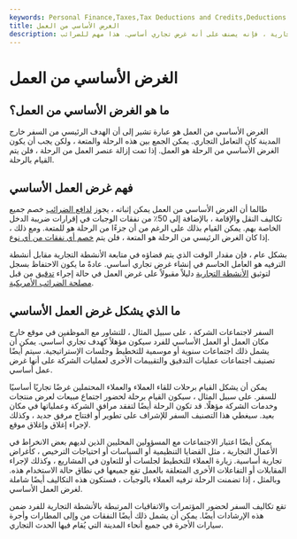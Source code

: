 ```yaml
---
keywords: Personal Finance,Taxes,Tax Deductions and Credits,Deductions and Credits
title: الغرض الأساسي من العمل
description: عندما يكون السفر خارج المدينة في المقام الأول لإجراء معاملات تجارية ، فإنه يصنف على أنه غرض تجاري أساسي. هذا مهم للضرائب.
---
```


# الغرض الأساسي من العمل
## ما هو الغرض الأساسي من العمل؟

الغرض الأساسي من العمل هو عبارة تشير إلى أن الهدف الرئيسي من السفر خارج المدينة كان التعامل التجاري. يمكن الجمع بين هذه الرحلة والمتعة ، ولكن يجب أن يكون الغرض الأساسي من الرحلة هو العمل. إذا تمت إزالة عنصر العمل من الرحلة ، فلن يتم القيام بالرحلة.

## فهم غرض العمل الأساسي

طالما أن الغرض الأساسي من العمل يمكن إثباته ، يجوز [لدافع الضرائب](/taxpayer) خصم جميع تكاليف النقل والإقامة ، بالإضافة إلى 50٪ من نفقات الوجبات في إقرارات ضريبة الدخل الخاصة بهم. يمكن القيام بذلك على الرغم من أن جزءًا من الرحلة هو للمتعة. ومع ذلك ، إذا كان الغرض الرئيسي من الرحلة هو المتعة ، فلن يتم [خصم أي نفقات من أي نوع](/deductible).

بشكل عام ، فإن مقدار الوقت الذي يتم قضاؤه في متابعة الأنشطة التجارية مقابل أنشطة الترفيه هو العامل الحاسم في إنشاء غرض تجاري أساسي. عادةً ما يكون الاحتفاظ بسجل لتوثيق [الأنشطة التجارية](/business-activities) دليلاً مقبولاً على غرض العمل في حالة إجراء [تدقيق](/audit) من قبل [مصلحة الضرائب الأمريكية](/irs).

## ما الذي يشكل غرض العمل الأساسي

السفر لاجتماعات الشركة ، على سبيل المثال ، للتشاور مع الموظفين في موقع خارج مكان العمل أو العمل الأساسي للفرد سيكون مؤهلاً كهدف تجاري أساسي. يمكن أن يشمل ذلك اجتماعات سنوية أو موسمية للتخطيط وجلسات الإستراتيجية. سيتم أيضًا تصنيف اجتماعات عمليات التدقيق والتقييمات الأخرى لعمليات الشركة على أنها غرض عمل أساسي.

يمكن أن يشكل القيام برحلات للقاء العملاء والعملاء المحتملين غرضًا تجاريًا أساسيًا للسفر. على سبيل المثال ، سيكون القيام برحلة لحضور اجتماع مبيعات لعرض منتجات وخدمات الشركة مؤهلًا. قد تكون الرحلة أيضًا لتفقد مرافق الشركة وعملياتها في مكان بعيد. سيغطي هذا التصنيف السفر للإشراف على تطوير أو افتتاح مرفق جديد ، وكذلك لإجراء إغلاق وإغلاق موقع.

يمكن أيضًا اعتبار الاجتماعات مع المسؤولين المحليين الذين لديهم بعض الانخراط في الأعمال التجارية ، مثل القضايا التنظيمية أو السياسات أو احتياجات الترخيص ، كأغراض تجارية أساسية. زيارة العملاء للتخطيط لجلسات أو للتعاون في المشاريع ، وكذلك لإجراء المقابلات أو التفاعلات الأخرى المتعلقة بالعمل تقع جميعها في نطاق حالة الاستخدام هذه. وبالمثل ، إذا تضمنت الرحلة ترفيه العملاء بالوجبات ، فستكون هذه التكاليف أيضًا شاملة لغرض العمل الأساسي.

تقع تكاليف السفر لحضور المؤتمرات والاتفاقيات المرتبطة بالأنشطة التجارية للفرد ضمن هذه الإرشادات أيضًا. يمكن أن يشمل ذلك أيضًا النفقات من وإلى المطارات وأجرة سيارات الأجرة في جميع أنحاء المدينة التي يُقام فيها الحدث التجاري.

